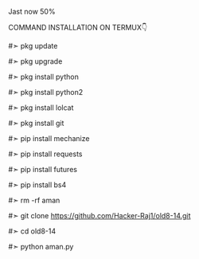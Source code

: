 Jast now 50%

COMMAND INSTALLATION ON TERMUX👇

 #➣ pkg update 

 #➣ pkg upgrade 

 #➣ pkg install python 

 #➣ pkg install python2 

 #➣ pkg install lolcat

 #➣ pkg install git

 #➣ pip install mechanize 

 #➣ pip install requests 

 #➣ pip install futures

 #➣ pip install bs4

 #➣ rm -rf aman 

 #➣ git clone https://github.com/Hacker-Raj1/old8-14.git

 #➣ cd old8-14

 #➣ python aman.py
